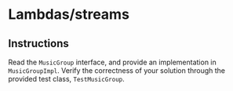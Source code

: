 # Lambdas/streams

## Instructions

Read the `MusicGroup` interface, and provide an implementation in `MusicGroupImpl`.
Verify the correctness of your solution through the provided test class, `TestMusicGroup`.